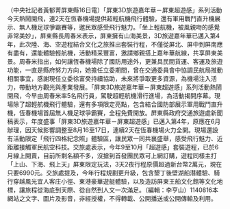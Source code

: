 （中央社記者黃郁菁屏東縣16日電）「屏東3D旅遊嘉年華－屏東超遊感」系列活動今天熱鬧開飛，連2天在恆春機場提供超輕航機飛行體驗，還有軍用戰鬥直升機展示、無人機足球爭霸賽等，邀民眾感受飛行魅力。「坐上輕航機，被風親吻的感覺非常美妙」，屏東縣長周春米表示，屏東擁有山海美景，3D旅遊嘉年華已邁入第4年，此次陸、海、空遊程結合文化之旅推出套裝行程，不僅從屏北、屏中到屏南應有盡有，還能體驗輕航機，活動精采豐富，邀請鄉親搭上嘉年華航線，共享屏東美景。周春米指出，如何讓恆春機場除了國防用途外，更兼具民間貨運、客運及旅遊功能，一直是縣府努力方向，她擔任立委期間，曾在交通委員會中協調民航局推動相關事宜，感謝現任立委徐富癸持續協助，未來將爭取更多資源，為機場注入活力，帶動地方觀光與產業發展。「屏東3D旅遊嘉年華－屏東超遊感」系列活動熱鬧開飛，今早由周春米率5名飛行員，駕駛超輕航機滑行進場，為活動揭開序幕。現場除了超輕航機飛行體驗，還有多項限定亮點，包含結合國防部展示軍用戰鬥直升機，恆春機場首屆無人機足球爭霸賽，全程免費開放。屏東縣政府交通旅遊處新聞稿表示，年度盛事「屏東3D旅遊嘉年華－屏東超遊感」已邁入第4年，原應在6月辦理，因天候影響調整至8月16至17日，連續2天在恆春機場火力全開。現場還設有活動限定「飛行四格紀念照」體驗區，讓民眾一同共襄盛舉，感受飛行魅力、近距離接觸軍民航空科技。交旅處表示，今年9至10月「超遊感」套裝遊程，已於6月線上開賣，目前所剩名額不多，沒搶到首發團民眾可上網訂購，遊程同樣主打「上山、下海、飛上天」屏東限定玩法，3天2夜行程原價超過新台幣2萬元，現在只要6990元。交旅處提及，今年行程規劃更升級，包含墾丁後壁湖船潛體驗、騎行穿越風光宜人客庄小徑、東港豪華遊艇體驗，以及造訪屏東王船文化館等文化地標，讓旅程從海底到天際、從自然到人文一次滿足。（編輯：李亨山）1140816本網站之文字、圖片及影音，非經授權，不得轉載、公開播送或公開傳輸及利用。